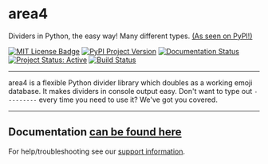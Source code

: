 # area4

Dividers in Python, the easy way! Many different types. [(As seen on PyPI!)](https://pypi.org/project/area4)  

[![MIT License Badge](https://img.shields.io/badge/license-MIT-green.svg)](https://github.com/area4lib/area4/blob/master/LICENSE)
[![PyPI Project Version](https://badge.fury.io/py/area4.svg)](https://pypi.org/project/area4)
[![Documentation Status](https://readthedocs.org/projects/area4/badge/?version=latest)](https://area4.readthedocs.io/en/latest/?badge=latest)
[![Project Status: Active](https://www.repostatus.org/badges/latest/active.svg)](https://www.repostatus.org/#active)
[![Build Status](https://api.cirrus-ci.com/github/area4lib/area4.svg)](https://cirrus-ci.com/github/area4lib/area4)  

<hr>

area4 is a flexible Python divider library which doubles as a working emoji database. It makes dividers in console output easy. Don't want to type out `---------` every time you need to use it? We've got you covered.

<hr>

## **Documentation** [can be found here](https://area4.readthedocs.io/en/stable/)

For help/troubleshooting see our [support information](https://github.com/area4lib/area4/blob/master/.github/SUPPORT.md).
